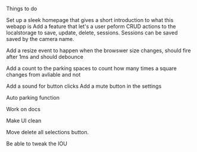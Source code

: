 Things to do

Set up a sleek homepage that gives a short introduction to what this webapp is
Add a feature that let's a user peform CRUD actions to the localstorage to save, update, delete, sessions.
Sessions can be saved saved by the camera name. 

Add a resize event to happen when the browswer size changes, should fire after 1ms and should debounce

Add a count to the parking spaces to count how many times a square changes from avliable and not 

Add a sound for button clicks
Add a mute button in the settings 

Auto parking function 

Work on docs

Make UI clean

Move delete all selections button.

Be able to tweak the IOU
